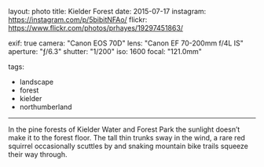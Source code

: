 layout: photo
title: Kielder Forest
date: 2015-07-17
instagram: https://instagram.com/p/5bibitNFAo/
flickr: https://www.flickr.com/photos/prhayes/19297451863/

exif: true
camera: "Canon EOS 70D"
lens: "Canon EF 70-200mm f/4L IS"
aperture: "ƒ/6.3"
shutter: "1/200"
iso: 1600
focal: "121.0mm"

tags:
  - landscape
  - forest
  - kielder
  - northumberland
---

In the pine forests of Kielder Water and Forest Park the sunlight doesn’t make it to the forest floor. The tall thin trunks sway in the wind, a rare red squirrel occasionally scuttles by and snaking mountain bike trails squeeze their way through.
